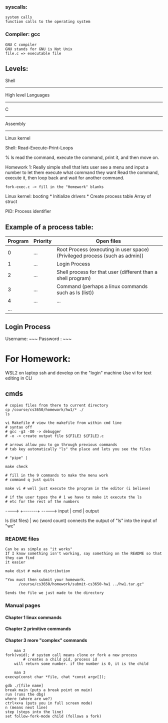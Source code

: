 ### syscalls:
	system calls 
	function calls to the operating system
### Compiler: gcc
	GNU C compiler
	GNU stands for GNU is Not Unix
	file.c => executable file


## **Levels:**
Shell
____
High level Languages
____
C
____
Assembly
_________
Linux kernel


Shell:
	Read-Execute-Print-Loops

% ls
	read the command, execute the command, print it, and then move on.

Homework 1:
	Really simple shell that lets user see a menu and input a number to let them execute what command they want
	Read the command, execute it, then loop back and wait for another command.
	
	fork-exec.c -> fill in the "Homework" blanks 

Linux kernel: booting
	* Initialize drivers
	* Create process table
		Array of struct

PID: Process identifier
## **Example of a process table:**

| Program | Priority | Open files  |
| ---- | ---- | ---- |
| 0 | ... | Root Process (executing in user space) (Privileged process (such as admin)) |
| 1 | ... | Login Process |
| 2 | ... | Shell process for that user (different than a shell program) |
| 3 | ... | Command (perhaps a linux commands such as ls (list)) |
| 4 | ... | ... |
| ... |  |  |

## Login Process
Username:   ~~~
Password :   ~~~


# For Homework:

WSL2 on laptop
ssh and develop on the "login" machine
Use vi for text editing in CLI
## cmds
```
# copies files from there to current directory
cp /course/cs3650/homework/hw1/* ./
ls

vi Makefile # view the makefile from within cmd line
# syntax off
# gcc -g3 -O0 -> debugger
# -o -> create output file ${FILE} ${FILE}.c

# arrows allow you to go through previous commands
# tab key automatically "ls" the place and lets you see the files

# "pipe" |

make check

# fill in the 9 commands to make the menu work
# command q just quits

make vi # well just execute the program in the editor (i believe)

# if the user types the # 1 we have to make it execute the ls
# etc for the rest of the numbers

```

---->   +-------+     ----->
input    |  cmd  |     output


ls (list files) | wc (word count)
	connects the output of "ls" into the input of "wc"

### README files
	Can be as simple as "it works"
	If I know something isn't working, say something on the README so that they can find 
	it easier

```
make dist # make distribution
		
"You must then submit your homework.
      /course/cs3650/homework/submit-cs3650-hw1 ../hw1.tar.gz"
      
Sends the file we just made to the directory
```


### Manual pages
#### Chapter 1 linux commands
#### Chapter 2 primitive commands
#### Chapter 3 more "complex" commands


```
	man 2
fork(void); # system call means clone or fork a new process
		# creates a child pid, process id
	will return some number. if the number is 0, it is the child

	man 3
execvp(const char *file, chat *const argv[]);

gdb ./[file name]
break main (puts a break point on main)
run (runs the dbg)
where (where are we?)
ctrl+x+a (puts you in full screen mode)
n (means next line)
step (steps into the line)
set follow-fork-mode child (follows a fork)
```